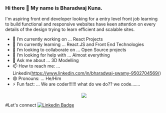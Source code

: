 ### Hi there 👋 My name is Bharadwaj Kuna.

I'm aspiring front end developer looking for a entry level front job learning to build functional and responsive websites have keen attention on every details of the design trying to learn efficient and scalable sites.

- 🔭 I’m currently working on ... React Projects
- 🌱 I’m currently learning ... React.JS and Front End Technologies
- 👯 I’m looking to collaborate on ... Open Source projects
- 🤔 I’m looking for help with ... Almost everything 
- 💬 Ask me about ... 3D Modelling
- 📫 How to reach me: ... Linkedin(https://www.linkedin.com/in/bharadwaj-swamy-9502704569/)
- 😄 Pronouns: ... He/Him
- ⚡ Fun fact: ... We are coder!!!!!! what do we do?? we code.......

<div id="header" align="center">
  <img src="https://media.giphy.com/media/jdPMeyv9rn0hZHh8n9/giphy.gif"></img>
</div>

#Let's connect
[![Linkedin Badge](https://img.shields.io/badge/-Bharadwaj-blue?style=for-the-badge&logo=Linkedin&logoColor=white&link=https://www.linkedin.com/in/bharadwaj-swamy-9502704569/)](https://www.linkedin.com/in/bharadwaj-swamy-9502704569/)

